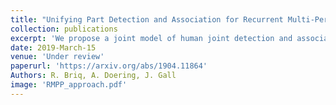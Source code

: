 ```yaml
---
title: "Unifying Part Detection and Association for Recurrent Multi-Person Pose Estimation"
collection: publications
excerpt: 'We propose a joint model of human joint detection and association for 2D multi-person pose estimation (MPPE). The approach unifies training of joint detection and association without a need for further processing or sophisticated heuristics in order to associate the joints with people individually. The approach consists of two stages, where in the first stage joint detection heatmaps and association features are extracted, and in the second stage, whose input are the extracted features of the first stage, we introduce a recurrent neural network (RNN) which predicts the heatmaps of a single person joints in each iteration. In addition, the network learns a stopping criterion in order to halt once it has identified all individuals in the image. This approach allowed us to eliminate several heuristic assumptions and parameters needed for association which do not necessarily hold true. Additionally, such an end-to-end approach allows the final objective to be known and directly optimized over during training. We evaluated our model on the challenging MSCOCO dataset and obtained an improvement over the baseline, particularly in challenging scenes with occlusions.'
date: 2019-March-15
venue: 'Under review'
paperurl: 'https://arxiv.org/abs/1904.11864'
Authors: R. Briq, A. Doering, J. Gall
image: 'RMPP_approach.pdf'
---
```

